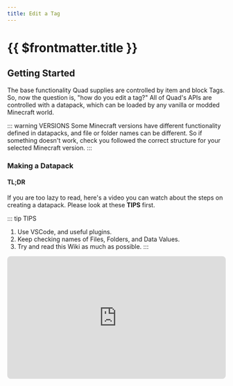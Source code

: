 ```yaml
---
title: Edit a Tag
---
```


# {{ $frontmatter.title }}

## Getting Started

The base functionality Quad supplies are controlled by item and block Tags. So, now the question is, "how do you edit a tag?" All of Quad's APIs are controlled with a datapack, which can be loaded by any vanilla or modded Minecraft world.

::: warning VERSIONS
Some Minecraft versions have different functionality defined in datapacks, and file or folder names can be different. So if something doesn't work, check you followed the correct structure for your selected Minecraft version.
:::

### Making a Datapack

#### TL;DR

If you are too lazy to read, here's a video you can watch about the steps on creating a datapack. Please look at these **TIPS** first.

::: tip TIPS
1. Use VSCode, and useful plugins.
2. Keep checking names of Files, Folders, and Data Values.
3. Try and read this Wiki as much as possible.
:::

<iframe width="100%" style="aspect-ratio: 16 / 9; border-radius: 8px" src="https://www.youtube.com/embed/E0BLq5Ll37c" title="Making a Datapack" frameborder="0" allowfullscreen />

::: warning
Note that if you do watch the video, you will _probably_ do more than what's needed. So please only go up to them making the `data` folder, which is about 3:10 into the video. After that point, go to [Structuring a Datapack](#structuring-a-datapack).
:::

#### My tutorial

So, we need to make a datapack. Every datapack starts as a folder, with another folder and 2 files contained within. This main folder can be named anything you want, usually the name of the datapack itself in kebab-case. (`this-would-be-your-datapack-name`).

The first file you will make is probably the most important file in a datapack, this is the file that will let minecraft find and load your datapack. If for some reason you do **_not_** see your datapack in the Minecraft menu, check there isn't a mistake with this file (like spelling mistakes, the file named wrong, or missing data). The file `pack.mcmeta` contains very little information, with it using `JSON` formatting, here you can put a description for your datapack, as well as defining the pack's "pack_format" version.

The latest version of Minecraft (as of writing this) is 1.21.5, which uses the "pack_format" of 71. For other Minecraft versions and what "pack_format" number they use, please check the [Minecraft Wiki](https://minecraft.wiki/w/Data_pack#Pack_format), it also includes any extra information like what each new "pack_format" added/changed.

```json [pack.mcmeta]
// COPY ME (and delete this line).
{
	"pack": {
		"description": "Some cool Datapack description, wow",
		"pack_format": 71
	}
}
```

The next file is an optional file, the `pack.png` which will act as a display image in the Minecraft menu. This image _needs_ to be a square to work properly in Minecraft, but it's purely visual and Minecraft doesn't care if it doesn't exist or what the image is.

### Structuring a Datapack

_Welcome back from the video._ 😄

Now we have the start of the datapack done, we need to talk about how we are going to structure this datapack to edit tags.

We will start with that last item in the main folder, a folder called `data/`, which will be placed with the `pack.mcmeta` and the `pack.png` (if you have one). So you should have these files and a data folder.

```
📂 <datapack-name>
├─ 📄 pack.mcmeta
├─ 📄 pack.png
└─ 📁 data
```

This `data` folder is where all the data of your datapack will be placed. Now in this `data` folder, you can make as many folders as you want, called whatever you want. These new folders are what will be the data's namespace, and are used at the base location for all the data related to a certain project (`<namespace>:<data>`). For example, all the Minecraft base datapack data is in the namespace of `minecraft`, so you could edit and override this data by making a folder `<datapack-name>/data/minecraft/`.

Normally, you would create a folder with your own unique namespace, however, with editing a Quad tags, you need to use the `quad` namespace (a tag would look like `quad:<tag-name>`), so create a folder called `quad` so you get `<datapack-name>/data/quad/`.

```
📂 <datapack-name>
├─ 📄 pack.mcmeta
├─ 📄 pack.png
└─ 📂 data
   ├─ 📁 quad
   └─ 📁 <your-namespace>
```

If you want to add your own namespace (we won't use this for tags, but it will be used for other data like `block_replacements`), then make another folder in `data`, and call it what you want.

::: tip NAMING
Keep the name of the namespace short, you need it to be memorable and easy to type, as it will be used for referencing other data (such as with a tag, `<your-namespace>:<tag-name>`).
:::

#### Big Shock

Tags are placed in the `tags` folder, 😱, under a namespace. And here is where it becomes different for newer versions. With 1.20.6 (well, 1.20.5), Minecraft changed how some of their folder names were, mostly making plural nouns singular (`tags/items` went to `tags/item`).

::: warning
The next folders and files we will be creating will be in the `data/quad` folder, if it is not in the folder, so if the features don't work, did you create the files in the `quad` namespace?
:::

So, the files in the `tags` folder, Quad uses 4 different types:

- Items /~/ Item
- Blocks /~/ Block
- Enchantments /~/ Enchantment
  - Removed in Quad with Minecraft 1.21+
- Structures /~/ Structure

::: code-group

```[~1.20.4]
📂 quad
└─ 📂 tags
   ├─ 📁 items
   ├─ 📁 blocks
   ├─ 📁 enchantments
   └─ 📂 worldgen
      └─ 📁 structures
```

```[1.20.6]
📂 quad
└─ 📂 tags
   ├─ 📁 item
   ├─ 📁 block
   ├─ 📁 enchantment
   └─ 📂 worldgen
      └─ 📁 structure
```

```[1.21+]
📂 quad
└─ 📂 tags
   ├─ 📁 item
   ├─ 📁 block
   └─ 📂 worldgen
      └─ 📁 structure
```

:::

::: danger
Please make sure you used the correct Minecraft version for the names.

Quad doesn't have any `enchantment(s)` tags with Minecraft 1.21+.
:::

## Finding a Tag

Minecraft uses tags everywhere, and there are a lot to look through and edit, so you will need to have an idea of what tag you need to edit and why you want to edit the tag. An example could be when making a mod that adds a new wood type, you would want to add to Minecraft's `minecraft:logs` item and block tags.

You can find the different tags Minecraft itself adds and uses on the [Minecraft Wiki](https://minecraft.wiki/w/Tag#List_of_tag_types) once again, it shows you the different tag types (vanilla) Minecraft has, and clicking on any of them will show a list of the built in ones and each of their uses.

Quad has its own list of its tags, [To Be Added](./edit_a_tag.md), where you can find a detailed list and explanation of the features and functions each tag has and where it is used.

### The Example

Continuing on with the tutorial, we will use an example tag to make things easier for me writing and explaining this. The tag we will be editing will be the Quad item tag `quad:snow/boots`, a simple tag that you can *easily* 🤨 follow along with, also I will call the datapack `example-pack`.

So with what we know, this is the current structure of the datapack (of course change it how you need) for Minecraft 1.21.5 (the current latest).

### Creating the File

```
📂 example-pack
├─ 📄 pack.mcmeta
├─ 📄 pack.png
└─ 📂 data
   └─ 📂 quad
      └─ 📂 tags
         └─ 📂 item
            └─ 📂 snow
               └─ 📄 boots.json
```

So many folders 😮‍💨, and notice how the tag file has the `JSON` file extension. If you create this with the file explorer (use VSCode), you will need to create a blank `TXT` file and replace the end with `.json`.

::: tip Spelling
You will **NOT** believe how many times I have made a spelling mistake and it breaks everything, so check everything, Files, Folders, and Data Values, and then do it all again.
:::

```json [quad:snow/boots.json]
{
	"replace": false,
	"values": []
}
```

After we have created the file, which you definitely used VSCode to do, we need to add some information to it as it is currently empty. As stated before, tags use the `JSON` format. The base of all tags is this above, with two important values:

- `replace`, this value isn't required, but when set to `false` it will mean the file will add onto the tag instead of completely replacing it. If this value was missing or set to `true` (the values default), only values in this specific file will be included in the tag, removing values that other packs have added (depending on the loading order). **More than likely**, you want this to be set to `false`.
- `values`, this value is required, its an array of all the values you want to add to the specified tag, as if the name wasn't a big clue. This is the most important value and the one you will edit and add to the most.

## Tag Values

### Understanding JSON

### NON-Required Values

## Testing the Datapack

## Extra Information
